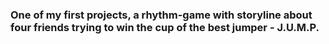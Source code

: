 <h3 align="left">One of my first projects, a rhythm-game with storyline about four friends trying to win the cup of the best jumper - J.U.M.P.</h3>
